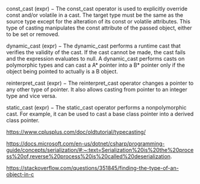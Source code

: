 const_cast<type> (expr) − The const_cast operator is used to explicitly override const and/or volatile in a cast. The target type must be the same as the source type except for the alteration of its const or volatile attributes. This type of casting manipulates the const attribute of the passed object, either to be set or removed.

dynamic_cast<type> (expr) − The dynamic_cast performs a runtime cast that verifies the validity of the cast. If the cast cannot be made, the cast fails and the expression evaluates to null. A dynamic_cast performs casts on polymorphic types and can cast a A* pointer into a B* pointer only if the object being pointed to actually is a B object.

reinterpret_cast<type> (expr) − The reinterpret_cast operator changes a pointer to any other type of pointer. It also allows casting from pointer to an integer type and vice versa.

static_cast<type> (expr) − The static_cast operator performs a nonpolymorphic cast. For example, it can be used to cast a base class pointer into a derived class pointer.

https://www.cplusplus.com/doc/oldtutorial/typecasting/

https://docs.microsoft.com/en-us/dotnet/csharp/programming-guide/concepts/serialization/#:~:text=Serialization%20is%20the%20process%20of,reverse%20process%20is%20called%20deserialization.

https://stackoverflow.com/questions/351845/finding-the-type-of-an-object-in-c